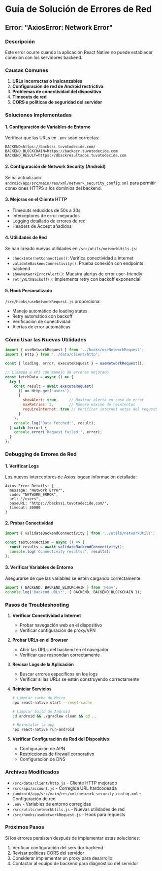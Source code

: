 # Guía de Solución de Errores de Red

## Error: "AxiosError: Network Error"

### Descripción
Este error ocurre cuando la aplicación React Native no puede establecer conexión con los servidores backend.

### Causas Comunes
1. **URLs incorrectas o inalcanzables**
2. **Configuración de red de Android restrictiva**
3. **Problemas de conectividad del dispositivo**
4. **Timeouts de red**
5. **CORS o políticas de seguridad del servidor**

### Soluciones Implementadas

#### 1. Configuración de Variables de Entorno
Verificar que las URLs en `.env` sean correctas:
```env
BACKEND=https://backssi.tuvotodecide.com/
BACKEND_BLOCKCHAIN=https://backocr.tuvotodecide.com
BACKEND_RESULT=https://dbackresultados.tuvotodecide.com
```

#### 2. Configuración de Network Security (Android)
Se ha actualizado `android/app/src/main/res/xml/network_security_config.xml` para permitir conexiones HTTPS a los dominios del backend.

#### 3. Mejoras en el Cliente HTTP
- Timeouts reducidos de 50s a 30s
- Interceptores de error mejorados
- Logging detallado de errores de red
- Headers de Accept añadidos

#### 4. Utilidades de Red
Se han creado nuevas utilidades en `/src/utils/networkUtils.js`:
- `checkInternetConnection()`: Verifica conectividad a internet
- `validateBackendConnectivity()`: Prueba conexión con endpoints backend
- `showNetworkErrorAlert()`: Muestra alertas de error user-friendly
- `retryWithBackoff()`: Implementa retry con backoff exponencial

#### 5. Hook Personalizado
`/src/hooks/useNetworkRequest.js` proporciona:
- Manejo automático de loading states
- Retry automático con backoff
- Verificación de conectividad
- Alertas de error automáticas

### Cómo Usar las Nuevas Utilidades

```javascript
import { useNetworkRequest } from '../hooks/useNetworkRequest';
import { Http } from '../data/client/http';

const { loading, error, executeRequest } = useNetworkRequest();

// Llamada a API con manejo de errores mejorado
const fetchData = async () => {
  try {
    const result = await executeRequest(
      () => Http.get('users'),
      {
        showAlert: true,     // Mostrar alerta en caso de error
        maxRetries: 3,       // Número máximo de reintentos
        requireInternet: true // Verificar internet antes del request
      }
    );
    console.log('Data fetched:', result);
  } catch (error) {
    console.error('Request failed:', error);
  }
};
```

### Debugging de Errores de Red

#### 1. Verificar Logs
Los nuevos interceptores de Axios logean información detallada:
```
Axios Error Details: {
  message: "Network Error",
  code: "NETWORK_ERROR", 
  url: "/users",
  baseURL: "https://backssi.tuvotodecide.com/",
  timeout: 30000
}
```

#### 2. Probar Conectividad
```javascript
import { validateBackendConnectivity } from '../utils/networkUtils';

const testConnection = async () => {
  const results = await validateBackendConnectivity();
  console.log('Connectivity results:', results);
};
```

#### 3. Verificar Variables de Entorno
Asegurarse de que las variables se estén cargando correctamente:
```javascript
import { BACKEND, BACKEND_BLOCKCHAIN } from '@env';
console.log('Backend URLs:', { BACKEND, BACKEND_BLOCKCHAIN });
```

### Pasos de Troubleshooting

1. **Verificar Conectividad a Internet**
   - Probar navegación web en el dispositivo
   - Verificar configuración de proxy/VPN

2. **Probar URLs en el Browser**
   - Abrir las URLs del backend en el navegador
   - Verificar que respondan correctamente

3. **Revisar Logs de la Aplicación**
   - Buscar errores específicos en los logs
   - Verificar si las URLs se están construyendo correctamente

4. **Reiniciar Servicios**
   ```bash
   # Limpiar cache de Metro
   npx react-native start --reset-cache
   
   # Limpiar build de Android
   cd android && ./gradlew clean && cd ..
   
   # Reinstalar la app
   npx react-native run-android
   ```

5. **Verificar Configuración de Red del Dispositivo**
   - Configuración de APN
   - Restricciones de firewall corporativo
   - Configuración de DNS

### Archivos Modificados
- `/src/data/client/http.js` - Cliente HTTP mejorado
- `/src/api/account.js` - Corregida URL hardcodeada
- `/android/app/src/main/res/xml/network_security_config.xml` - Configuración de red
- `.env` - Variables de entorno corregidas
- `/src/utils/networkUtils.js` - Nuevas utilidades de red
- `/src/hooks/useNetworkRequest.js` - Hook para requests

### Próximos Pasos
Si los errores persisten después de implementar estas soluciones:
1. Verificar configuración del servidor backend
2. Revisar políticas CORS del servidor
3. Considerar implementar un proxy para desarrollo
4. Contactar al equipo de backend para diagnóstico del servidor
